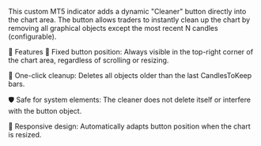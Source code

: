 This custom MT5 indicator adds a dynamic "Cleaner" button directly into the chart area. The button allows traders to instantly clean up the chart by removing all graphical objects except the most recent N candles (configurable).

🔧 Features
📌 Fixed button position: Always visible in the top-right corner of the chart area, regardless of scrolling or resizing.

🧹 One-click cleanup: Deletes all objects older than the last CandlesToKeep bars.

🛡️ Safe for system elements: The cleaner does not delete itself or interfere with the button object.

🔄 Responsive design: Automatically adapts button position when the chart is resized.
